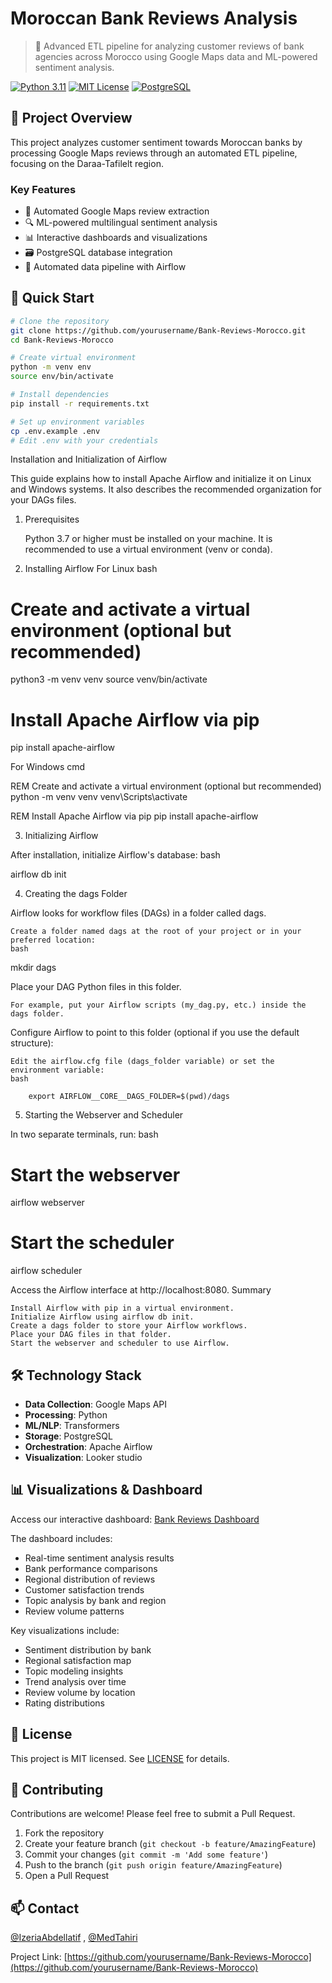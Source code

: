 # Moroccan Bank Reviews Analysis

> 🏦 Advanced ETL pipeline for analyzing customer reviews of bank agencies across Morocco using Google Maps data and ML-powered sentiment analysis.

[![Python 3.11](https://img.shields.io/badge/Python-3.11-blue.svg)](https://www.python.org/downloads/)
[![MIT License](https://img.shields.io/badge/License-MIT-green.svg)](https://choosealicense.com/licenses/mit/)
[![PostgreSQL](https://img.shields.io/badge/PostgreSQL-14+-blue.svg)](https://www.postgresql.org/)

## 🎯 Project Overview

This project analyzes customer sentiment towards Moroccan banks by processing Google Maps reviews through an automated ETL pipeline, focusing on the Daraa-Tafilelt region.

### Key Features

- 🤖 Automated Google Maps review extraction
- 🔍 ML-powered multilingual sentiment analysis
- 📊 Interactive dashboards and visualizations
- 🗃️ PostgreSQL database integration
- 🔄 Automated data pipeline with Airflow

## 🚀 Quick Start

```bash
# Clone the repository
git clone https://github.com/yourusername/Bank-Reviews-Morocco.git
cd Bank-Reviews-Morocco

# Create virtual environment
python -m venv env
source env/bin/activate

# Install dependencies
pip install -r requirements.txt

# Set up environment variables
cp .env.example .env
# Edit .env with your credentials
```

Installation and Initialization of Airflow

This guide explains how to install Apache Airflow and initialize it on Linux and Windows systems. It also describes the recommended organization for your DAGs files.
1. Prerequisites

    Python 3.7 or higher must be installed on your machine.
    It is recommended to use a virtual environment (venv or conda).

2. Installing Airflow
For Linux
bash

# Create and activate a virtual environment (optional but recommended)
python3 -m venv venv
source venv/bin/activate

# Install Apache Airflow via pip
pip install apache-airflow

For Windows
cmd

REM Create and activate a virtual environment (optional but recommended)
python -m venv venv
venv\Scripts\activate

REM Install Apache Airflow via pip
pip install apache-airflow

3. Initializing Airflow

After installation, initialize Airflow's database:
bash

airflow db init

4. Creating the dags Folder

Airflow looks for workflow files (DAGs) in a folder called dags.

    Create a folder named dags at the root of your project or in your preferred location:
    bash

mkdir dags

Place your DAG Python files in this folder.

    For example, put your Airflow scripts (my_dag.py, etc.) inside the dags folder.

Configure Airflow to point to this folder (optional if you use the default structure):

    Edit the airflow.cfg file (dags_folder variable) or set the environment variable:
    bash

        export AIRFLOW__CORE__DAGS_FOLDER=$(pwd)/dags

5. Starting the Webserver and Scheduler

In two separate terminals, run:
bash

# Start the webserver
airflow webserver

# Start the scheduler
airflow scheduler

Access the Airflow interface at http://localhost:8080.
Summary

    Install Airflow with pip in a virtual environment.
    Initialize Airflow using airflow db init.
    Create a dags folder to store your Airflow workflows.
    Place your DAG files in that folder.
    Start the webserver and scheduler to use Airflow.



## 🛠️ Technology Stack

- **Data Collection**: Google Maps API
- **Processing**: Python
- **ML/NLP**: Transformers
- **Storage**: PostgreSQL
- **Orchestration**: Apache Airflow
- **Visualization**: Looker studio

## 📊 Visualizations & Dashboard

Access our interactive dashboard: [Bank Reviews Dashboard](https://lookerstudio.google.com/reporting/a391b1ac-d8ac-4d24-8773-7ec4c162b78a)

The dashboard includes:
- Real-time sentiment analysis results
- Bank performance comparisons
- Regional distribution of reviews
- Customer satisfaction trends
- Topic analysis by bank and region
- Review volume patterns

Key visualizations include:
- Sentiment distribution by bank
- Regional satisfaction map
- Topic modeling insights
- Trend analysis over time
- Review volume by location
- Rating distributions


## 📝 License

This project is MIT licensed. See [LICENSE](LICENSE) for details.

## 🤝 Contributing

Contributions are welcome! Please feel free to submit a Pull Request.

1. Fork the repository
2. Create your feature branch (`git checkout -b feature/AmazingFeature`)
3. Commit your changes (`git commit -m 'Add some feature'`)
4. Push to the branch (`git push origin feature/AmazingFeature`)
5. Open a Pull Request

## 📫 Contact

[@IzeriaAbdellatif](https://github.com/yourusername) , [@MedTahiri](https://github.com/MedTahiri)

Project Link: [https://github.com/yourusername/Bank-Reviews-Morocco](https://github.com/yourusername/Bank-Reviews-Morocco)
